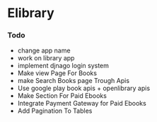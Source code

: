 # Elibrary

### Todo

- change app name
- work on library app
- implement djnago login system
- Make view Page For Books
- make Search Books page Trough Apis
- Use google play book apis + openlibrary apis
- Make Section For Paid Ebooks
- Integrate Payment Gateway for Paid Ebooks
- Add Pagination To Tables
